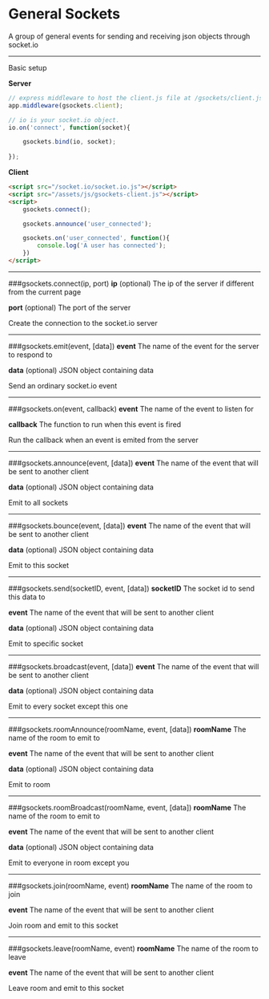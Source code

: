 # General Sockets

A group of general events for sending and receiving json objects through socket.io

---

Basic setup

__Server__

```javascript
// express middleware to host the client.js file at /gsockets/client.js
app.middleware(gsockets.client);

// io is your socket.io object.
io.on('connect', function(socket){

	gsockets.bind(io, socket);
	
});
```

__Client__

```html
<script src="/socket.io/socket.io.js"></script>
<script src="/assets/js/gsockets-client.js"></script>
<script>
	gsockets.connect();

	gsockets.announce('user_connected');

	gsockets.on('user_connected', function(){
		console.log('A user has connected');
	})
</script>
```

---

###gsockets.connect(ip, port)
**ip** (optional) The ip of the server if different from the current page

**port** (optional) The port of the server

Create the connection to the socket.io server

---

###gsockets.emit(event, [data])
**event** The name of the event for the server to respond to

**data** (optional) JSON object containing data

Send an ordinary socket.io event

---

###gsockets.on(event, callback)
**event** The name of the event to listen for

**callback** The function to run when this event is fired

Run the callback when an event is emited from the server

---

###gsockets.announce(event, [data])
**event** The name of the event that will be sent to another client

**data** (optional) JSON object containing data

Emit to all sockets

---

###gsockets.bounce(event, [data])
**event** The name of the event that will be sent to another client

**data** (optional) JSON object containing data

Emit to this socket

---

###gsockets.send(socketID, event, [data])
**socketID** The socket id to send this data to

**event** The name of the event that will be sent to another client

**data** (optional) JSON object containing data

Emit to specific socket

---

###gsockets.broadcast(event, [data])
**event** The name of the event that will be sent to another client

**data** (optional) JSON object containing data

Emit to every socket except this one

---

###gsockets.roomAnnounce(roomName, event, [data])
**roomName** The name of the room to emit to

**event** The name of the event that will be sent to another client

**data** (optional) JSON object containing data

Emit to room

---

###gsockets.roomBroadcast(roomName, event, [data])
**roomName** The name of the room to emit to

**event** The name of the event that will be sent to another client

**data** (optional) JSON object containing data

Emit to everyone in room except you

---

###gsockets.join(roomName, event)
**roomName** The name of the room to join

**event** The name of the event that will be sent to another client

Join room and emit to this socket

---

###gsockets.leave(roomName, event)
**roomName** The name of the room to leave

**event** The name of the event that will be sent to another client

Leave room and emit to this socket